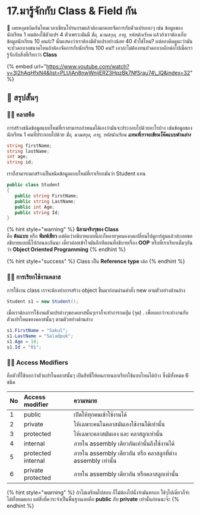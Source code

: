# 17.มารู้จักกับ Class & Field กัน

💬 เคยหงุดหงิดกันไหมเวลาเขียนโปรแกรมแล้วต้องมาคอยจัดการกับตัวแปรเยอะๆ เช่น ข้อมูลของนักเรียน 1 คนต้องใช้ตัวแปร 4 ตัวเพราะมันมี _ชื่อ, นามสกุล, อายุ, รหัสนักเรียน_ แล้วถ้าเราต้องเก็บข้อมูลนักเรียน 10 คนล่ะ? นั่นแสดงว่าเราต้องมีตัวแปรอย่างน้อย 40 ตัวใช่ไหม? แต่ลองคิดดูนะว่ามันจะปวดกบาลขนาดไหนถ้าต้องจัดการกับนักเรียน 100 คน!! เอาละไม่ต้องทนปวดกบาลอีกต่อไปเมื่อเรารู้จักกับสิ่งที่เรียกว่า **Class** 

{% embed url="https://www.youtube.com/watch?v=3l2hAqHfxN4&list=PLUjAn8nwWnijERZ3HpzBk7NfSrau74\_lQ&index=32" %}

## 🎯 สรุปสั้นๆ

### 👨‍🚀 คลาสคือ

การสร้างชนิดข้อมูลแบบใหม่ที่เราสามารถกำหนดได้เองว่ามันจะประกอบไปด้วยอะไรบ้าง เช่นข้อมูลของนักเรียน 1 คนที่ประกอบไปด้วย _ชื่อ, นามสกุล, อายุ, รหัสนักเรียน **แทนที่เราจะเขียนโค๊ดแบบด้านล่าง**_

```csharp
string firstName;
string lastName;
int age;
string id;
```

เราก็สามารถมาสร้างเป็นชนิดข้อมูลแบบใหม่ที่เราเรียกมันว่า Student แทน

```csharp
public class Student
{
   public string FirstName;
   public string LastName;
   public int Age;
   public string Id;
}
```

{% hint style="warning" %}
**นิยามจริงๆของ Class**  
คือ **ต้นแบบ** หรือ **พิมพ์เขียว** แต่คิดว่าอธิบายแบบนี้ละก็หลายๆคนคงกดเปลี่ยนไปดูการ์ตูนแล้วล่ะเลยขออธิบายแบบนี้ไปก่อนละกันนะ เดี๋ยวค่อยเข้าใจมันอีกทีตอนที่อธิบายเรื่อง **OOP** หรือที่เราเรียกเต็มๆกันว่า **Object Oriented Programming**
{% endhint %}

{% hint style="success" %}
Class เป็น **Reference type** เด้อ
{% endhint %}

### 👨‍🚀 การเรียกใช้งานคลาส

การใช้งาน class เราจะต้องทำการสร้าง object ขึ้นมาก่อนผ่านคำสั่ง new ตามตัวอย่างด้านล่าง

```csharp
Student s1 = new Student();
```

เมื่อเราต้องการใช้งานตัวแปรต่างๆของคลาสนั้นๆเราก็จะทำการกดปุ่ม \(จุด\) . เพื่อบอกว่าจะทำงานกับตัวแปรไหนของคลาสนั้นๆ ตามตัวอย่างด้านล่าง

```csharp
s1.FirstName = "Sakul";
s1.LastName = "Saladpuk";
s1.Age = 18;
s1.Id = "01";
```

### 👨‍🚀 Access Modifiers

คือตัวที่ใช้บอกว่าตัวแปรในคลาสนั้นๆ เปิดสิทธิ์ให้คนภายนอกเรียกใช้แบบไหนได้บ้าง ซึ่งมีทั้งหมด 6 ชนิด

| No | Access modifier | ความหมาย |
| :--- | :--- | :--- |
| 1 | public | เปิดให้ทุกคนเข้าใช้งานได้ |
| 2 | private | ให้เฉพาะคนในคลาสมันเองใช้งานได้เท่านั้น |
| 3 | protected | ให้เฉพาะคลาสมันเอง และ คลาสลูกเท่านั้น |
| 4 | internal | ภายใน assembly เดียวกันเท่านั้นถึงใช้งานได้ |
| 5 | protected internal | ภายใน assembly เดียวกัน หรือ คลาสลูกที่ต่าง assembly เท่านั้น |
| 6 | private protected | ภายใน assembly เดียวกัน หรือคลาสลูกเท่านั้น |

{% hint style="warning" %}
ถ้าไม่เตรียมไปสอบ ก็ไม่ต้องไปนั่งจำมันหรอก ใช้ๆไปเดี๋ยวก็จำได้ทั้งหมดเอง แต่สิ่งที่ควระจำเป็นพื้นฐานเลยคือ **public** กับ **private** เท่านั้นก่อนนะจ๊ะ
{% endhint %}

